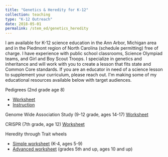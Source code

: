 ```yaml
---
title: "Genetics & Heredity for K-12"
collection: teaching
type: "K-12 Outreach"
date: 2018-05-01
permalink: /stem_ed/genetics_heredity
---
```


I am available for K-12 science education in the Ann Arbor, Michigan area and in the Piedmont region of North Carolina (schedule permitting) free of charge. I have experience with public school classrooms, Science Olympiad teams, and Girl and Boy Scout Troops. I specialize in genetics and inheritance and will work with you to create a lesson that fits state and Common Core standards. If you are an educator in need of a science lesson to supplement your curriculum, please reach out. I'm making some of my educational resources available below with target audiences.

Pedigrees (2nd grade age 8)
- [Wprksheet](/files/pedigree_heredity_coloring_worksheet.pdf)
- [Instruction](/files/pedigree_heredity_printable_instructions.pdf)

Genome Wide Association Study (9-12 grade, ages 14-17) [Worksheet](/files/GWAS_worksheet.pdf)

CRISPR (7th grade, age 12) [Worksheet](/files/CRISPR.pdf)

Heredity through Trait wheels
- [Simple worksheet](/files/Trait_wheel_simple.pdf) (K-4, ages 5-9)
- [Advanced worksheet](/files/Trait_wheel_advanced.pdf) (grades 5th and up, ages 10 and up)
